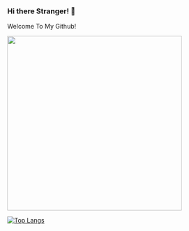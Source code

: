 ### Hi there Stranger! 👋
Welcome To My Github!

<!--
**mariosilva22007457/mariosilva22007457** is a ✨ _special_ ✨ repository because its `README.md` (this file) appears on your GitHub profile.

Here are some ideas to get you started:

- 🔭 I’m currently working on ...
- 🌱 I’m currently learning ...
- 👯 I’m looking to collaborate on ...
- 🤔 I’m looking for help with ...
- 💬 Ask me about ...
- 📫 How to reach me: ...
- 😄 Pronouns: ...
- ⚡ Fun fact: ...
-->


<img src="https://github-readme-stats.vercel.app/api?username=mariosilva22007457&show_icons=true&theme=merko" width="400">


[![Top Langs](https://github-readme-stats.vercel.app/api/top-langs/?username=mariosilva22007457&layout=compact)](https://github.com/mariosilva22007457/github-readme-stats)
